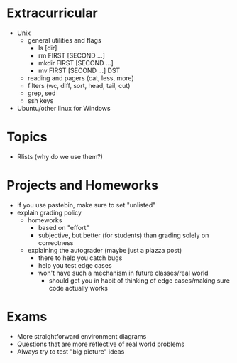 Extracurricular
===============

* Unix
    * general utilities and flags
        * ls [dir]
        * rm FIRST [SECOND ...]
        * mkdir FIRST [SECOND ...]
        * mv FIRST [SECOND ...] DST
    * reading and pagers (cat, less, more)
    * filters (wc, diff, sort, head, tail, cut)
    * grep, sed
    * ssh keys
* Ubuntu/other linux for Windows

Topics
======

* Rlists (why do we use them?)

Projects and Homeworks
======================

* If you use pastebin, make sure to set "unlisted"
* explain grading policy
    * homeworks
        * based on "effort"
        * subjective, but better (for students) than grading solely on
          correctness
    * explaining the autograder (maybe just a piazza post)
        * there to help you catch bugs
        * help you test edge cases
        * won't have such a mechanism in future classes/real world
            * should get you in habit of thinking of edge cases/making
              sure code actually works

Exams
=====

* More straightforward environment diagrams
* Questions that are more reflective of real world problems
* Always try to test "big picture" ideas
